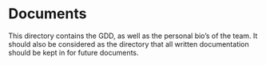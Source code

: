 <h1>Documents</h1>
<p>This directory contains the GDD, as well as the personal bio&rsquo;s of the team. It should also be considered as the directory that all written documentation should be kept in for future documents.</p>